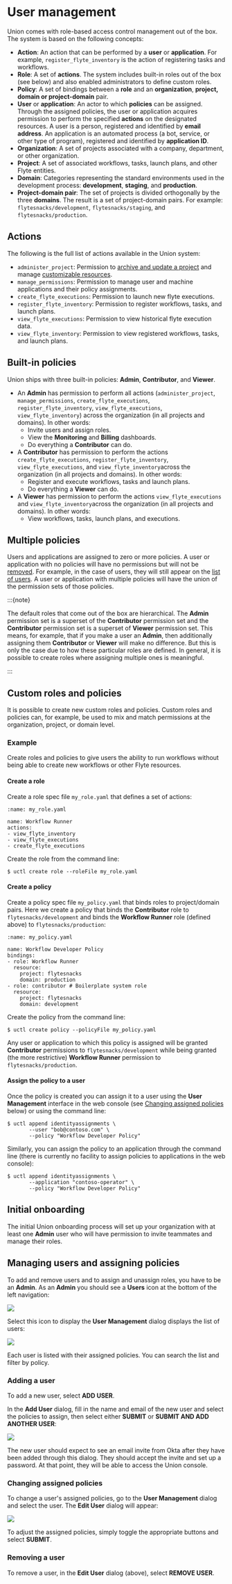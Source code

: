 # User management

Union comes with role-based access control management out of the box.
The system is based on the following concepts:

* **Action**: An action that can be performed by a **user** or **application**.
For example, `register_flyte_inventory` is the action of registering tasks and workflows.
* **Role**: A set of **actions**.
The system includes built-in roles out of the box (see below) and also enabled administrators to define custom roles.
* **Policy**: A set of bindings between a **role** and an **organization**, **project, domain or project-domain** pair.
* **User** or **application**: An actor to which **policies** can be assigned.
Through the assigned policies, the user or application acquires permission to perform the specified **actions** on the designated resources.
A user is a person, registered and identified by **email address**.
An application is an automated process (a bot, service, or other type of program), registered and identified by **application ID**.
* **Organization**: A set of projects associated with a company, department, or other organization.
* **Project**: A set of associated workflows, tasks, launch plans, and other Flyte entities.
* **Domain**: Categories representing the standard environments used in the development process: **development**, **staging**, and **production**.
* **Project-domain pair**: The set of projects is divided orthogonally by the three **domains**.
The result is a set of project-domain pairs.
For example: `flytesnacks/development`, `flytesnacks/staging`, and `flytesnacks/production`.

## Actions

The following is the full list of actions available in the Union system:

* `administer_project`: Permission to [archive and update a project](https://docs.flyte.org/en/latest/flytectl/gen/flytectl_update.html) and manage [customizable resources](https://docs.flyte.org/en/latest/deployment/configuration/customizable_resources.html).
* `manage_permissions`: Permission to manage user and machine applications and their policy assignments.
* `create_flyte_executions`: Permission to launch new flyte executions.
* `register_flyte_inventory`: Permission to register workflows, tasks, and launch plans.
* `view_flyte_executions`: Permission to view historical flyte execution data.
* `view_flyte_inventory`: Permission to view registered workflows, tasks, and launch plans.

## Built-in policies

Union ships with three built-in policies: **Admin**, **Contributor**, and **Viewer**.

* An **Admin** has permission to perform all actions (`administer_project`, `manage_permissions`, `create_flyte_executions`, `register_flyte_inventory`, `view_flyte_executions`, `view_flyte_inventory`) across the organization (in all projects and domains).
In other words:
  * Invite users and assign roles.
  * View the **Monitoring** and **Billing** dashboards.
  * Do everything a **Contributor** can do.
* A **Contributor** has permission to perform the actions `create_flyte_executions`, `register_flyte_inventory`, `view_flyte_executions`, and `view_flyte_inventory`across the organization (in all projects and domains). In other words:
  * Register and execute workflows, tasks and launch plans.
  * Do everything a **Viewer** can do.
* A **Viewer** has permission to perform the actions `view_flyte_executions` and `view_flyte_inventory`across the organization (in all projects and domains).
In other words:
  * View workflows, tasks, launch plans, and executions.

## Multiple policies

Users and applications are assigned to zero or more policies.
A user or application with no policies will have no permissions but will not be [removed](#removing-a-user).
For example, in the case of users, they will still appear on the [list of users](#managing-users-and-assigning-policies).
A user or application with multiple policies will have the union of the permission sets of those policies.

:::{note}

The default roles that come out of the box are hierarchical.
The **Admin** permission set is a superset of the **Contributor** permission set and the **Contributor** permission set is a superset of **Viewer** permission set.
This means, for example, that if you make a user an **Admin**, then additionally assigning them **Contributor** or **Viewer** will make no difference.
But this is only the case due to how these particular roles are defined.
In general, it is possible to create roles where assigning multiple ones is meaningful.

:::

## Custom roles and policies

It is possible to create new custom roles and policies.
Custom roles and policies can, for example, be used to mix and match permissions at the organization, project, or domain level.

### Example

Create roles and policies to give users the ability to run workflows without being able to create new workflows or other Flyte resources.

#### Create a role

Create a role spec file `my_role.yaml` that defines a set of actions:

```{code-block} yaml
:name: my_role.yaml

name: Workflow Runner
actions:
- view_flyte_inventory
- view_flyte_executions
- create_flyte_executions
```

Create the role from the command line:

```{code-block} shell
$ uctl create role --roleFile my_role.yaml
```

#### Create a policy

Create a policy spec file `my_policy.yaml` that binds roles to project/domain pairs.
Here we create a policy that binds the **Contributor** role to `flytesnacks/development` and binds the **Workflow Runner** role (defined above) to `flytesnacks/production`:

```{code-block} yaml
:name: my_policy.yaml

name: Workflow Developer Policy
bindings:
- role: Workflow Runner
  resource:
    project: flytesnacks
    domain: production
- role: contributor # Boilerplate system role
  resource:
    project: flytesnacks
    domain: development
```

Create the policy from the command line:

```{code-block} shell
$ uctl create policy --policyFile my_policy.yaml
```

Any user or application to which this policy is assigned will be granted **Contributor** permissions to `flytesnacks/development` while being granted (the more restrictive) **Workflow Runner** permission to `flytesnacks/production`.

#### Assign the policy to a user

Once the policy is created you can assign it to a user using the **User Management** interface in the web console (see [Changing assigned policies](#changing-assigned-policies) below) or using the command line:

```{code-block} shell
$ uctl append identityassignments \
       --user "bob@contoso.com" \
       --policy "Workflow Developer Policy"
```

Similarly, you can assign the policy to an application through the command line (there is currently no facility to assign policies to applications in the web console):

```{code-block} shell
$ uctl append identityassignments \
       --application "contoso-operator" \
       --policy "Workflow Developer Policy"
```

## Initial onboarding

The initial Union onboarding process will set up your organization with at least one **Admin** user who will have permission to invite teammates and manage their roles.

## Managing users and assigning policies

To add and remove users and to assign and unassign roles, you have to be an **Admin**.
As an **Admin** you should see a **Users** icon at the bottom of the left navigation:

![](/_static/images/users-icon.png)

Select this icon to display the **User Management** dialog displays the list of users:

![](/_static/images/user-management.png)

Each user is listed with their assigned policies. You can search the list and filter by policy.

### Adding a user

To add a new user, select **ADD USER**.

In the **Add User** dialog, fill in the name and email of the new user and select the policies to assign, then select either **SUBMIT** or **SUBMIT AND ADD ANOTHER USER**:

![](/_static/images/add-user.png)

The new user should expect to see an email invite from Okta after they have been added through this dialog.
They should accept the invite and set up a password. At that point, they will be able to access the Union console.

### Changing assigned policies

To change a user's assigned policies, go to the **User Management** dialog and select the user. The **Edit User** dialog will appear:

![](/_static/images/edit-user.png)

To adjust the assigned policies, simply toggle the appropriate buttons and select **SUBMIT**.

### Removing a user

To remove a user, in the **Edit User** dialog (above), select **REMOVE USER**.
